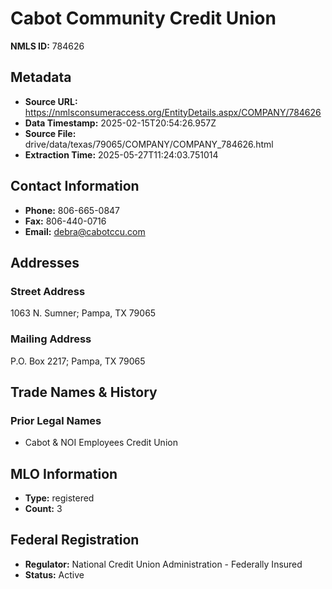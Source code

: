 # Cabot Community Credit Union

**NMLS ID:** 784626

## Metadata
- **Source URL:** https://nmlsconsumeraccess.org/EntityDetails.aspx/COMPANY/784626
- **Data Timestamp:** 2025-02-15T20:54:26.957Z
- **Source File:** drive/data/texas/79065/COMPANY/COMPANY_784626.html
- **Extraction Time:** 2025-05-27T11:24:03.751014

## Contact Information
- **Phone:** 806-665-0847
- **Fax:** 806-440-0716
- **Email:** debra@cabotccu.com

## Addresses
### Street Address
1063 N. Sumner; Pampa, TX 79065

### Mailing Address
P.O. Box 2217; Pampa, TX 79065

## Trade Names & History
### Prior Legal Names
- Cabot & NOI Employees Credit Union

## MLO Information
- **Type:** registered
- **Count:** 3

## Federal Registration
- **Regulator:** National Credit Union Administration - Federally Insured
- **Status:** Active
